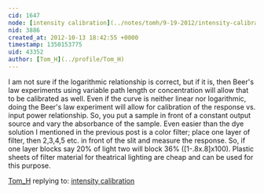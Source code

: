 ```yaml
---
cid: 1647
node: [intensity calibration](../notes/tomh/9-19-2012/intensity-calibration)
nid: 3886
created_at: 2012-10-13 18:42:55 +0000
timestamp: 1350153775
uid: 43352
author: [Tom_H](../profile/Tom_H)
---
```


I am not sure if the logarithmic relationship is correct, but if it is, then Beer's law experiments using variable path length or concentration will allow that to be calibrated as well.  Even if the curve is neither linear nor logarithmic, doing the Beer's law experiment will allow for calibration of the response vs. input power relationship.  So, you put a sample in front of a constant output source and vary the absorbance of the sample.  Even easier than the dye solution I mentioned in the previous post is a color filter; place one layer of filter, then 2,3,4,5 etc. in front of the slit and measure the response.  So, if one layer blocks say 20% of light two will block 36% ([1-.8x.8]x100).  Plastic sheets of filter material for theatrical lighting are cheap and can be used for this purpose.

[Tom_H](../profile/Tom_H) replying to: [intensity calibration](../notes/tomh/9-19-2012/intensity-calibration)

